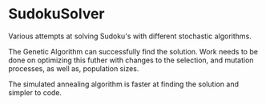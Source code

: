 # SudokuSolver
Various attempts at solving Sudoku's with different stochastic algorithms.

The Genetic Algorithm can successfully find the solution. Work needs to be done on optimizing this futher with changes to the selection, and mutation processes, as well as, population sizes. 

The simulated annealing algorithm is faster at finding the solution and simpler to code. 
